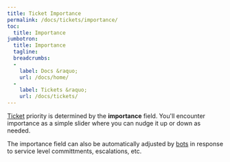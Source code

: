 ```yaml
---
title: Ticket Importance
permalink: /docs/tickets/importance/
toc:
  title: Importance
jumbotron:
  title: Importance
  tagline: 
  breadcrumbs:
  -
    label: Docs &raquo;
    url: /docs/home/
  -
    label: Tickets &raquo;
    url: /docs/tickets/
---
```


[Ticket](/docs/tickets/) priority is determined by the **importance** field. You'll encounter importance as a simple slider where you can nudge it up or down as needed.

The importance field can also be automatically adjusted by [bots](/docs/bots) in response to service level committments, escalations, etc.
